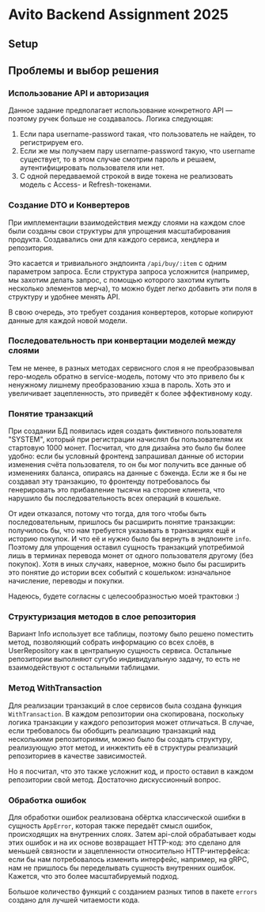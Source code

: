 # Avito Backend Assignment 2025

## Setup

## Проблемы и выбор решения

### Использование API и авторизация
Данное задание предполагает использование конкретного API — поэтому ручек
больше не создавалось. Логика следующая:

1. Если пара username-password такая, что пользователь не найден, то регистрируем
его.
2. Если же мы получаем пару username-password такую, что username существует, то
в этом случае смотрим пароль и решаем, аутентифицировать пользователя или нет.
3. С одной передаваемой строкой в виде токена не реализовать модель с Access-
и Refresh-токенами.

### Создание DTO и Конвертеров
При имплементации взаимодействия между слоями на каждом слое были созданы свои
структуры для упрощения масштабирования продукта. Создавались они для каждого
сервиса, хендлера и репозитория.

Это касается и тривиального эндпоинта `/api/buy/:item` с одним параметром запроса.
Если структура запроса усложнится (например, мы захотим делать запрос, с помощью
которого захотим купить несколько элементов мерча), то можно будет легко добавить
эти поля в структуру и удобнее менять API.

В свою очередь, это требует создания конвертеров, которые копируют данные для
каждой новой модели.

### Последовательность при конвертации моделей между слоями
Тем не менее, в разных методах сервисного слоя я не преобразовывал repo-модель 
обратно в service-модель, потому что это привело бы к ненужному лишнему преобразованию
хэша в пароль. Хоть это и увеличивает зацепленность, это приведёт к более
эффективному коду.

### Понятие транзакций
При создании БД появилась идея создать фиктивного пользователя "SYSTEM", который
при регистрации начислял бы пользователям их стартовую 1000 монет. Посчитал, что
для дизайна это было бы более удобно: если бы условный фронтенд запрашивал данные об истории
изменения счёта пользователя, то он бы мог получить все данные об изменениях баланса,
опираясь на данные с бэкенда. Если же я бы не создавал эту транзакцию, то фронтенду
потребовалось бы генерировать это прибавление тысячи на стороне клиента, что нарушило
бы последовательность всех операций в кошельке.

От идеи отказался, потому что тогда, для того чтобы быть последовательным,
пришлось бы расширить понятие транзакции: получилось бы, что нам требуется 
указывать в транзакциях ещё и историю покупок. И что её и нужно было бы вернуть
в эндпоинте `info`. Поэтому для упрощения оставил сущность транзакций
употребимой лишь в терминах перевода монет от одного пользователя другому (без
покупок). Хотя в иных случаях, наверное, можно было бы расширить это понятие до
истории всех событий с кошельком: изначальное начисление, переводы и покупки.

Надеюсь, будете согласны с целесообразностью моей трактовки :)

### Структуризация методов в слое репозитория
Вариант Info использует все таблицы, поэтому было решено поместить метод, 
позволяющий собрать информацию со всех слоёв, в UserRepository как в центральную
сущность сервиса. Остальные репозитории выполняют сугубо индивидуальную задачу,
то есть не взаимодействуют с остальными таблицами.

### Метод WithTransaction
Для реализации транзакций в слое сервисов была создана функция `WithTransaction`.
В каждом репозитории она скопирована, поскольку логика транзакции у каждого репозитория
может отличаться. В случае, если требовалось бы обобщить реализацию транзакций
над несколькими репозиториями, можно было бы создать структуру, реализующую этот
метод, и инжектить её в структуры реализаций репозиториев в качестве зависимостей.

Но я посчитал, что это также усложнит код, и просто оставил в каждом репозитории
свой метод. Достаточно дискуссионный вопрос.

### Обработка ошибок
Для обработки ошибок реализована обёртка классической ошибки в сущность `AppError`,
которая также передаёт смысл ошибок, происходящих на внутренних слоях. Затем
api-слой обрабатывает коды этих ошибок и на их основе возвращает HTTP-код: это
сделано для меньшей связности и зацепленности относительно HTTP-интерфейса:
если бы нам потребовалось изменить интерфейс, например, на gRPC, нам не пришлось
бы переделывать сущность внутренних ошибок. Кажется, что это более масштабируемый
подход.

Большое количество функций с созданием разных типов в пакете `errors` создано
для лучшей читаемости кода.